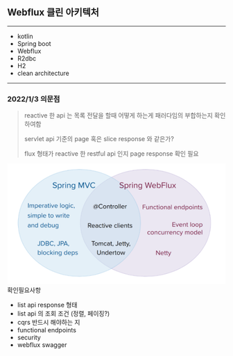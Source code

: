 ## Webflux 클린 아키텍처

---
* kotlin
* Spring boot
* Webflux
* R2dbc
* H2
* clean architecture

---

### 2022/1/3 의문점
> reactive 한 api 는 목록 전달을 할때 어떻게 하는게 패러다임의 부합하는지 확인 하여함
> 
> servlet api 기준의 page 혹은 slice response 와 같은가?
> 
> flux 형태가 reactive 한 restful api 인지 page response 확인 필요

![img.png](img.png)
확인필요사항
* list api response 형태
* list api 의 조회 조건 (정렬, 페이징?)
* cqrs 반드시 해야하는 지
* functional endpoints
* security
* webflux swagger
